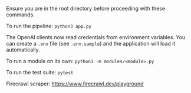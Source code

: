Ensure you are in the root directory before proceeding with these commands.

To run the pipeline: `python3 app.py`

The OpenAI clients now read credentials from environment variables. You can
create a `.env` file (see `.env.sample`) and the application will load it
automatically.

To run a module on its own: `python3 -m modules/<module>.py`

To run the test suite: `pytest`

Firecrawl scraper: https://www.firecrawl.dev/playground